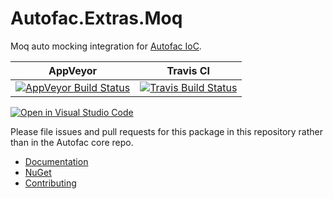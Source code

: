 # Autofac.Extras.Moq

Moq auto mocking integration for [Autofac IoC](https://github.com/autofac/Autofac).

|AppVeyor|Travis CI|
|--------|---------|
| [![AppVeyor Build Status](https://ci.appveyor.com/api/projects/status/8c7natm3bsmn7ebx?svg=true)](https://ci.appveyor.com/project/Autofac/autofac-extras-moq) | [![Travis Build Status](https://travis-ci.org/autofac/Autofac.Extras.Moq.svg?branch=develop)](https://travis-ci.org/autofac/Autofac.Extras.Moq) |

[![Open in Visual Studio Code](https://open.vscode.dev/badges/open-in-vscode.svg)](https://open.vscode.dev/autofac/Autofac.Extras.Moq)

Please file issues and pull requests for this package in this repository rather than in the Autofac core repo.

- [Documentation](https://autofac.readthedocs.io/en/latest/integration/moq.html)
- [NuGet](https://www.nuget.org/packages/Autofac.Extras.Moq)
- [Contributing](https://autofac.readthedocs.io/en/latest/contributors.html)
